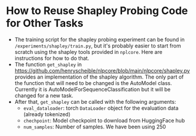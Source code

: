 # How to Reuse Shapley Probing Code for Other Tasks

* The training script for the shapley probing experiment can be found in `/experiments/shapley/train.py`, but it's probably easier to start from scratch using the shapley tools provided in `nplcore`. Here are instructions for how to do that.
* The function `get_shapley` in https://github.com/henryscheible/nlpcore/blob/main/nlpcore/shapley.py provides an implementation of the shapley algorithm. The only part of the function that will need to be changed is the AutoModel class. Currently it is AutoModelForSequenceClassification but it will be changed for a new task. 
* After that, `get_shapley` can be called with the following arguments:
  * `eval_dataloader`: torch `DataLoader` object for the evaluation data (already tokenized)
  * `chechpoint`: Model checkpoint to download from HuggingFace hub
  * `num_samples`: Number of samples. We have been using 250